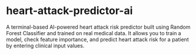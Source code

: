 # heart-attack-predictor-ai
A terminal-based AI-powered heart attack risk predictor built using Random Forest Classifier and trained on real medical data. It allows you to train a model, check feature importance, and predict heart attack risk for a patient by entering clinical input values.
